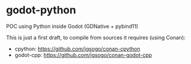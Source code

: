 # godot-python
POC using Python inside Godot (GDNative + pybind11)

This is just a first draft, to compile from sources it requires (using Conan):
 * cpython: https://github.com/jgsogo/conan-cpython
 * godot-cpp: https://github.com/jgsogo/conan-godot-cpp
